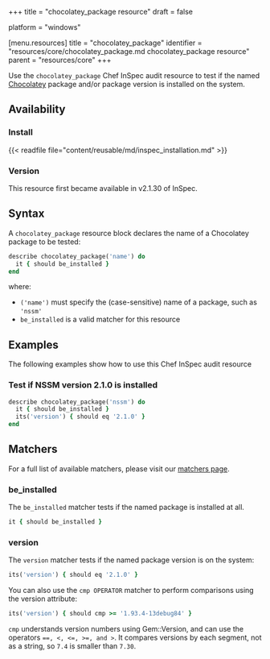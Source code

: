 +++
title = "chocolatey_package resource"
draft = false

platform = "windows"

[menu.resources]
    title = "chocolatey_package"
    identifier = "resources/core/chocolatey_package.md chocolatey_package resource"
    parent = "resources/core"
+++

Use the `chocolatey_package` Chef InSpec audit resource to test if the named [Chocolatey](https://chocolatey.org/) package and/or package version is installed on the system.

## Availability

### Install

{{< readfile file="content/reusable/md/inspec_installation.md" >}}

### Version

This resource first became available in v2.1.30 of InSpec.

## Syntax

A `chocolatey_package` resource block declares the name of a Chocolatey package to be tested:

```ruby
describe chocolatey_package('name') do
  it { should be_installed }
end
```

where:

- `('name')` must specify the (case-sensitive) name of a package, such as `'nssm'`
- `be_installed` is a valid matcher for this resource

## Examples

The following examples show how to use this Chef InSpec audit resource

### Test if NSSM version 2.1.0 is installed

```ruby
describe chocolatey_package('nssm') do
  it { should be_installed }
  its('version') { should eq '2.1.0' }
end
```

## Matchers

For a full list of available matchers, please visit our [matchers page](/reference/matchers).

### be_installed

The `be_installed` matcher tests if the named package is installed at all.

```ruby
it { should be_installed }
```

### version

The `version` matcher tests if the named package version is on the system:

```ruby
its('version') { should eq '2.1.0' }
```

You can also use the `cmp OPERATOR` matcher to perform comparisons using the version attribute:

```ruby
its('version') { should cmp >= '1.93.4-13debug84' }
```

`cmp` understands version numbers using Gem::Version, and can use the operators `==, <, <=, >=, and >`. It compares versions by each segment, not as a string, so `7.4` is smaller than `7.30`.
